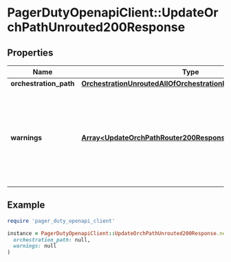 # PagerDutyOpenapiClient::UpdateOrchPathUnrouted200Response

## Properties

| Name | Type | Description | Notes |
| ---- | ---- | ----------- | ----- |
| **orchestration_path** | [**OrchestrationUnroutedAllOfOrchestrationPath**](OrchestrationUnroutedAllOfOrchestrationPath.md) |  | [optional] |
| **warnings** | [**Array&lt;UpdateOrchPathRouter200ResponseAllOfWarningsInner&gt;**](UpdateOrchPathRouter200ResponseAllOfWarningsInner.md) | List of applicable warnings messages for each rule using a feature not available on your account plan. | [optional] |

## Example

```ruby
require 'pager_duty_openapi_client'

instance = PagerDutyOpenapiClient::UpdateOrchPathUnrouted200Response.new(
  orchestration_path: null,
  warnings: null
)
```

